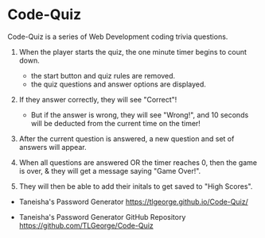 # Code-Quiz
Code-Quiz is a series of Web Development coding trivia questions. 

1. When the player starts the quiz, the one minute timer begins to count down.
    * the start button and quiz rules are removed.
    * the quiz questions and answer options are displayed.

2. If they answer correctly, they will see "Correct"! 
    * But if the answer is wrong, they will see "Wrong!", and 10 seconds will be deducted from the current time on the timer!

3. After the current question is answered, a new question and set of answers will appear.

4. When all questions are answered OR the timer reaches 0, then the game is over, & they will get a message saying "Game Over!".

5. They will then be able to add their initals to get saved to "High Scores".


* Taneisha's Password Generator 
https://tlgeorge.github.io/Code-Quiz/

* Taneisha's Password Generator GitHub Repository
https://github.com/TLGeorge/Code-Quiz
